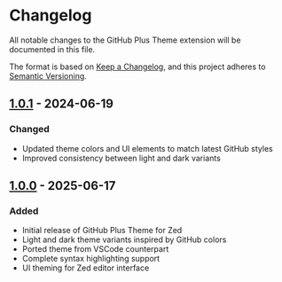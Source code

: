 # Changelog

All notable changes to the GitHub Plus Theme extension will be documented in this file.

The format is based on [Keep a Changelog](https://keepachangelog.com/en/1.0.0/),
and this project adheres to [Semantic Versioning](https://semver.org/spec/v2.0.0.html).

## [1.0.1] - 2024-06-19

### Changed
- Updated theme colors and UI elements to match latest GitHub styles
- Improved consistency between light and dark variants

## [1.0.0] - 2025-06-17

### Added
- Initial release of GitHub Plus Theme for Zed
- Light and dark theme variants inspired by GitHub colors
- Ported theme from VSCode counterpart
- Complete syntax highlighting support
- UI theming for Zed editor interface

[1.0.1]: https://github.com/thenikso/github-plus-theme-zed/releases/tag/v1.0.1
[1.0.0]: https://github.com/thenikso/github-plus-theme-zed/releases/tag/v1.0.0
